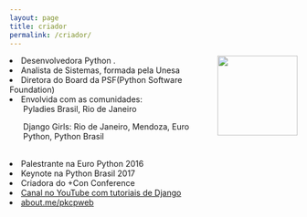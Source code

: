 ```yaml
---
layout: page
title: criador 
permalink: /criador/
---
```

<p> 
<img src="{{ site.baseurl }}/img/organizers/paola.jpg" height="140" width="140" align="right" >
<li>Desenvolvedora Python .</li>
<li>Analista de Sistemas, formada pela Unesa</li>
<li>Diretora do Board da PSF(Python Software Foundation)</li>

<li>Envolvida com as comunidades:
    <ul>Pyladies Brasil, Rio de Janeiro</ul>
    <ul>Django Girls: Rio de Janeiro, Mendoza, Euro Python, Python Brasil</ul>
</li>

<br />
<li>Palestrante na Euro Python 2016</li>
<li>Keynote na Python Brasil 2017</li>
<li>Criadora do +Con Conference </li>

<li><a href="https://www.youtube.com/pkpacheco">Canal no YouTube com tutoriais de Django</a></li>
<li><a href="about.me/pkcpweb">about.me/pkcpweb</a></li>
</p>
